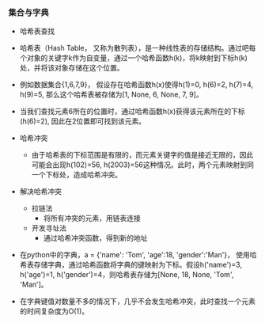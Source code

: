 ### 集合与字典 ###
- 哈希表查找
- 哈希表（Hash Table， 又称为散列表），是一种线性表的存储结构。通过吧每个对象的关键字k作为自变量，通过一个哈希函数h(k)，将k映射到下标h(k)处，并将该对象存储在这个位置。
- 例如数据集合{1,6,7,9}， 假设存在哈希函数h(x)使得h(1)=0, h(6)=2, h(7)=4, h(9)=5, 那么这个哈希表被存储为[1, None, 6, None, 7, 9]。
- 当我们查找元素6所在的位置时，通过哈希函数h(x)获得该元素所在的下标(h(6)=2), 因此在2位置即可找到该元素。
- 哈希冲突
	- 由于哈希表的下标范围是有限的，而元素关键字的值是接近无限的，因此可能会出现h(102)=56, h(2003)=56这种情况。此时，两个元素映射到同一个下标处，造成哈希冲突。
- 解决哈希冲突
	- 拉链法
		- 将所有冲突的元素，用链表连接
	- 开发寻址法
		- 通过哈希冲突函数，得到新的地址

- 在python中的字典，a = {'name': 'Tom', 'age':18, 'gender':'Man'}， 使用哈希表存储字典，通过哈希函数将字典的键映射为下标。假设h('name')=3, h('age')=1, h('gender')=4，则哈希表存储为[None, 18, None, 'Tom', 'Man']。
- 在字典键值对数量不多的情况下，几乎不会发生哈希冲突，此时查找一个元素的时间复杂度为O(1)。
